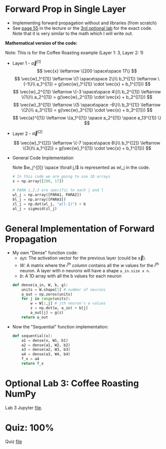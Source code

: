 # Forward Prop in Single Layer
* Implementing forward propagation without and libraries (from scratch)
* See [page 55](Lecture.pdf) in the lecture or the [3rd optional lab](#optional-lab-3-coffee-roasting-numpy) for the exact code. Note that it is very similar to the math which I will write out.

**Mathematical version of the code:**

Note: This is for the Coffee Roasting example (Layer 1: 3, Layer 2: 1)
* Layer 1 - $\vec{a}^{[1]}$
    $$ \vec{x} \leftarrow \{200 \space\space 17\} $$
    $$ \vec{w}_1^{[1]} \leftarrow \{1 \space\space 2\}\\
    b_1^{[1]} \leftarrow \{-1\}\\
    a_1^{[1]} = g(\vec{w}_1^{[1]} \cdot \vec{x} + b_1^{[1]}) $$
    $$ \vec{w}_2^{[1]} \leftarrow \{-3 \space\space 4\}\\
    b_2^{[1]} \leftarrow \{1\}\\
    a_2^{[1]} = g(\vec{w}_2^{[1]} \cdot \vec{x} + b_2^{[1]}) $$
    $$ \vec{w}_3^{[1]} \leftarrow \{5 \space\space -6\}\\
    b_3^{[1]} \leftarrow \{2\}\\
    a_3^{[1]} = g(\vec{w}_3^{[1]} \cdot \vec{x} + b_3^{[1]}) $$
    $$ \vec{a}^{[1]} \leftarrow \{a_1^{[1]} \space a_2^{[1]} \space a_13^{[1]} \} $$
* Layer 2 - $\vec{a}^{[2]}$

    $$ \vec{w}_1^{[2]} \leftarrow \{-7 \space\space 8\}\\
    b_1^{[2]} \leftarrow \{3\}\\
    a_1^{[2]} = g(\vec{w}_1^{[1]} \cdot \vec{x} + b_1^{[1]}) $$

* General Code Implementation

    Note $w_j^{[l]} \space \forall j,l$ is represented as wl_j in the code.

    ```python
    # In this code we are going to use 1D arrays
    x = np.array([200, 17])

    # PARA 1,2,3 are specific to each j and l
    wl_j = np.array([PARA1, PARA2])
    bl_j = np.array([PARA3])
    zl_j = np.dot(wl_j, "a(l-1)") + b
    al_j = sigmoid(zl_j)
    ```

# General Implementation of Forward Propagation
* My own "Dense" function code:
    * $a_in$: The activation vector for the previous layer (could be $\vec{x}$).
    * $W$: A matrix where the $i^\text{th}$ *column* contains all the $w$ values for the $i^\text{th}$ neuron. A layer with $n$ neurons will have a shape `a_in.size x n`.
    * $b$: A 1D array with all the b values for each neuron
    ```python
    def dense(a_in, W, b, g):
        units = W.shape[1] # number of neurons
        a_out = np.zeros(units)
        for j in range(units):
            w = W[:,j] # jth neuron's w values
            z = np.dot(w, a_in) + b[j]
            a_out[j] = g(z)
        return a_out
    ```
* Now the "Sequential" function implementation:
    ```python
    def sequential(x):
        a1 = dense(x, W1, b1)
        a2 = dense(a1, W2, b2)
        a3 = dense(a2, W3, b3)
        a4 = dense(a3, W4, b4)
        f_x = a4
        return f_x
    ```

# Optional Lab 3: Coffee Roasting NumPy
Lab 3 Jupyter [file](Labs/C2_W1_Lab03_CoffeeRoasting_Numpy.ipynb).

# Quiz: 100%
Quiz [file](Quizzes.md#neural-network-implementation-in-python)